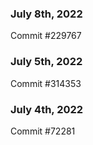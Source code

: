### July 8th, 2022

Commit #229767

### July 5th, 2022

Commit #314353


### July 4th, 2022

Commit #72281
